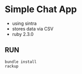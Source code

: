 # Simple Chat App

- using sintra
- stores data via CSV
- ruby 2.3.0

## RUN
```
bundle install
rackup
```